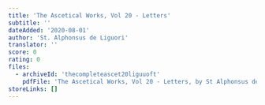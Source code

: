 ```yaml
---
title: 'The Ascetical Works, Vol 20 - Letters'
subtitle: ''
dateAdded: '2020-08-01'
author: 'St. Alphonsus de Liguori'
translator: ''
score: 0
rating: 0
files:
  - archiveId: 'thecompleteascet20liguuoft'
    pdfFile: 'The Ascetical Works, Vol 20 - Letters, by St Alphonsus de Liguori.pdf'
storeLinks: []
---
```



